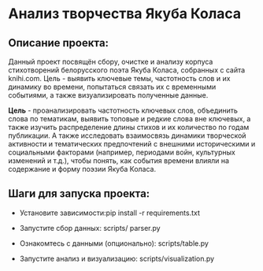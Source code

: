 # Анализ творчества Якуба Коласа

## Описание проекта:

Данный проект посвящён сбору, очистке и анализу корпуса стихотворений белорусского поэта Якуба Коласа, собранных с сайта knihi.com. Цель - выявить ключевые темы, частотность слов и их динамику во времени, попытаться связать их  с временными событиями, а также визуализировать полученные данные.

**Цель** - проанализировать частотность ключевых слов, объединить слова по тематикам, выявить топовые и редкие слова вне ключевых, а также изучить распределение длины стихов и их количество по годам публикации. А также исследовать взаимосвязь динамики творческой активности и тематических предпочтений с внешними историческими и социальными факторами (например, периодами войн, культурных изменений и т.д.), чтобы понять, как события времени влияли на содержание и форму поэзии Якуба Коласа.

## Шаги для запуска проекта:

- Установите зависимости:pip install -r requirements.txt

- Запустите сбор данных: scripts/ parser.py

- Ознакомтесь с данными (опционально): scripts/table.py

- Запустите анализ и визуализацию: scripts/visualization.py

